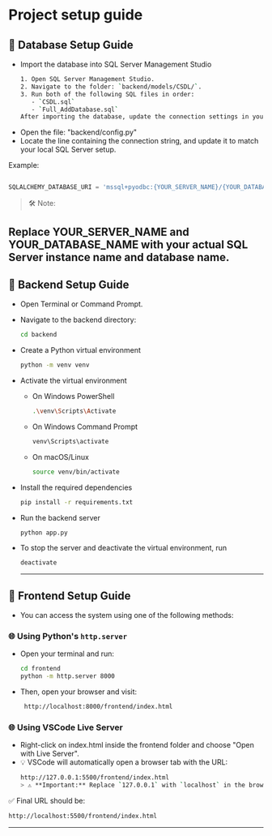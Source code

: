 # Project setup guide

## 🚀 Database Setup Guide

- Import the database into SQL Server Management Studio
  ```bash
  1. Open SQL Server Management Studio.
  2. Navigate to the folder: `backend/models/CSDL/`.
  3. Run both of the following SQL files in order:
     - `CSDL.sql`
     - `Full_AddDatabase.sql`
  After importing the database, update the connection settings in your backend configuration file.
  ```
- Open the file: "backend/config.py"
- Locate the line containing the connection string, and update it to match your local SQL Server setup.

Example:

```python

SQLALCHEMY_DATABASE_URI = 'mssql+pyodbc:{YOUR_SERVER_NAME}/{YOUR_DATABASE_NAME}?driver=ODBC+Driver+17+for+SQL+Server&trusted_connection=yes&encrypt=no&TrustServerCertificate=yes'
```

> 🛠️ Note:

## Replace YOUR_SERVER_NAME and YOUR_DATABASE_NAME with your actual SQL Server instance name and database name.

## 🚀 Backend Setup Guide

- Open Terminal or Command Prompt.

- Navigate to the backend directory:
  ```bash
  cd backend
  ```
- Create a Python virtual environment
  ```bash
  python -m venv venv
  ```
- Activate the virtual environment
  - On Windows PowerShell
    ```bash
    .\venv\Scripts\Activate
    ```
  - On Windows Command Prompt
    ```bash
    venv\Scripts\activate
    ```
  - On macOS/Linux
    ```bash
    source venv/bin/activate
    ```
- Install the required dependencies
  ```bash
  pip install -r requirements.txt
  ```
- Run the backend server
  ```bash
  python app.py
  ```
- To stop the server and deactivate the virtual environment, run
  ```bash
  deactivate
  ```
  ***

## 🚀 Frontend Setup Guide

- You can access the system using one of the following methods:

### 🌐 Using Python's `http.server`

- Open your terminal and run:
  ```bash
  cd frontend
  python -m http.server 8000
  ```
- Then, open your browser and visit:
  ```bash
   http://localhost:8000/frontend/index.html
  ```

### 🌐 Using VSCode Live Server

- Right-click on index.html inside the frontend folder and choose "Open with Live Server".
- 💡 VSCode will automatically open a browser tab with the URL:
  ```bash
  http://127.0.0.1:5500/frontend/index.html
  > ⚠️ **Important:** Replace `127.0.0.1` with `localhost` in the browser URL to correctly access the page with the proper path.
  ```

✅ Final URL should be:

```bash
http://localhost:5500/frontend/index.html
```

---
